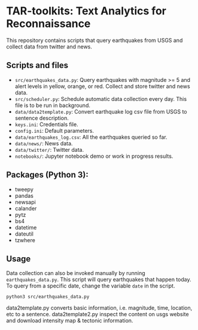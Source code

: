 # TAR-toolkits: Text Analytics for Reconnaissance

This repository contains scripts that query earthquakes from USGS and collect data from twitter and news.

## Scripts and files
- `src/earthquakes_data.py`: Query earthquakes with magnitude >= 5 and alert levels in yellow, orange, or red. Collect and store twitter and news data.
- `src/scheduler.py`: Schedule automatic data collection every day. This file is to be run in background.
- `data/data2template.py`: Convert earthquake log csv file from USGS to sentence description.
- `keys.ini`: Credentials file.
- `config.ini`: Default parameters.
- `data/earthquakes_log.csv`: All the earthquakes queried so far.
- `data/news/`: News data.
- `data/twitter/`: Twitter data.
- `notebooks/`: Jupyter notebook demo or work in progress results.

## Packages (Python 3):
- tweepy
- pandas
- newsapi
- calander
- pytz
- bs4
- datetime
- dateutil
- tzwhere

## Usage
Data collection can also be invoked manually by running `earthquakes_data.py`. This script will query earthquakes that happen today. To query from a specific date, change the variable `date` in the script.
```
python3 src/earthquakes_data.py
```

data2template.py converts basic information, i.e. magnitude, time, location, etc to a sentence.
data2template2.py inspect the content on usgs website and download intensity map & tectonic information. 
